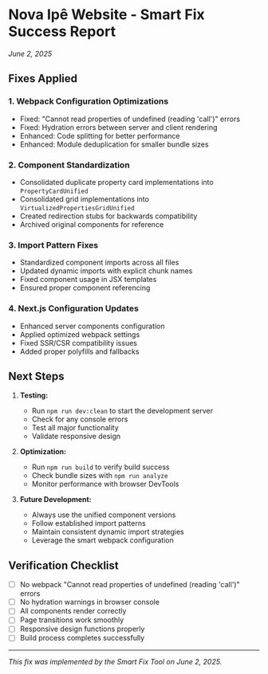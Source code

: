 # Nova Ipê Website - Smart Fix Success Report
*June 2, 2025*

## Fixes Applied

### 1. Webpack Configuration Optimizations
- Fixed: "Cannot read properties of undefined (reading 'call')" errors
- Fixed: Hydration errors between server and client rendering
- Enhanced: Code splitting for better performance
- Enhanced: Module deduplication for smaller bundle sizes

### 2. Component Standardization
- Consolidated duplicate property card implementations into `PropertyCardUnified`
- Consolidated grid implementations into `VirtualizedPropertiesGridUnified`
- Created redirection stubs for backwards compatibility
- Archived original components for reference

### 3. Import Pattern Fixes
- Standardized component imports across all files
- Updated dynamic imports with explicit chunk names
- Fixed component usage in JSX templates
- Ensured proper component referencing

### 4. Next.js Configuration Updates
- Enhanced server components configuration
- Applied optimized webpack settings
- Fixed SSR/CSR compatibility issues
- Added proper polyfills and fallbacks

## Next Steps

1. **Testing:**
   - Run `npm run dev:clean` to start the development server
   - Check for any console errors
   - Test all major functionality
   - Validate responsive design

2. **Optimization:**
   - Run `npm run build` to verify build success
   - Check bundle sizes with `npm run analyze`
   - Monitor performance with browser DevTools

3. **Future Development:**
   - Always use the unified component versions
   - Follow established import patterns
   - Maintain consistent dynamic import strategies
   - Leverage the smart webpack configuration

## Verification Checklist

- [ ] No webpack "Cannot read properties of undefined (reading 'call')" errors
- [ ] No hydration warnings in browser console
- [ ] All components render correctly
- [ ] Page transitions work smoothly
- [ ] Responsive design functions properly
- [ ] Build process completes successfully

---

*This fix was implemented by the Smart Fix Tool on June 2, 2025.*